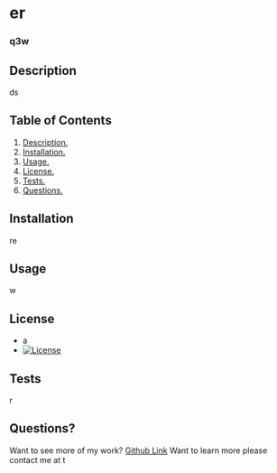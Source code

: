 # er
### q3w
## Description
ds  
## Table of Contents
1. [ Description. ](#description)
2. [ Installation. ](#installation)
3. [ Usage. ](#usage)
4. [ License. ](#license)
6. [ Tests. ](#tests)
7. [ Questions. ](#questions)
## Installation
re
## Usage
w
## License
* a
* [![License](https://img.shields.io/badge/License-BSD_2--Clause-orange.svg)](https://opensource.org/licenses/BSD-2-Clause)

## Tests
  r
## Questions?
Want to see more of my work? [Github Link](https://github.com/we)
Want to learn more please contact me at t
 